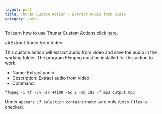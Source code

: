 ```yaml
---
layout: post
title: Thunar Custom Action - Extract Audio from Video
category: posts
---
```

To learn how to use Thunar Custom Actions click [here](https://birchwell.github.io/posts/thunar-custom-actions-tutorial-convert-video-to-avi/).

##Extract Audio from Video

This custom action will extract audio from video and save the audio in the working folder. The program FFmpeg must be installed for this action to work.

* Name: Extract audio
* Description: Extract audio from video
* Command: 

`ffmpeg -i %f -vn -ar 44100 -ac 2 -ab 192 -f mp3 output.mp3`

Under `Appears if selection contains` make sure only `Video Files` is checked.
